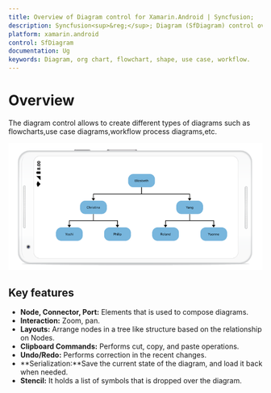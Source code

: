 ```yaml
---
title: Overview of Diagram control for Xamarin.Android | Syncfusion;
description: Syncfusion<sup>&reg;</sup>; Diagram (SfDiagram) control overview and the key features are available in Xamarin.Android
platform: xamarin.android
control: SfDiagram
documentation: Ug
keywords: Diagram, org chart, flowchart, shape, use case, workflow.
---
```

# Overview
The diagram control allows to create different types of diagrams such as flowcharts,use case diagrams,workflow process diagrams,etc.  

![Overview in Xamarin.Android diagram](Overview_images/Overview_img1.jpeg)

## Key features
* **Node, Connector, Port:** Elements that is used to compose diagrams.
* **Interaction:** Zoom, pan.
* **Layouts:** Arrange nodes in a tree like structure based on the relationship on Nodes.
* **Clipboard Commands:** Performs cut, copy, and paste operations.
* **Undo/Redo:** Performs correction in the recent changes.
* **Serialization:**Save the current state of the diagram, and load it back when needed.
* **Stencil:** It holds a list of symbols that is dropped over the diagram.

